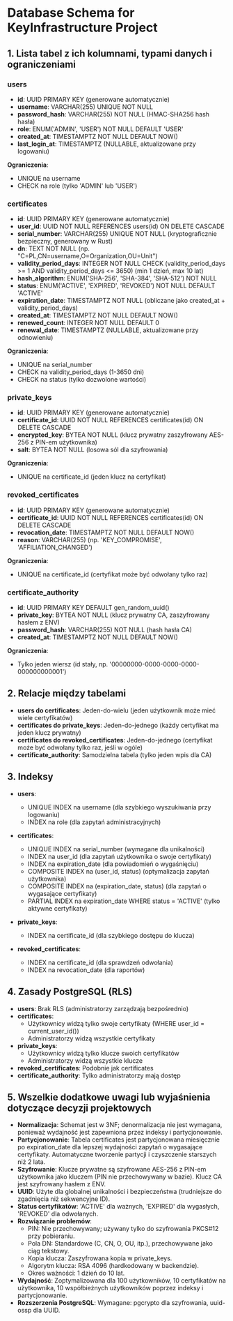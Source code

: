 # Database Schema for KeyInfrastructure Project

## 1. Lista tabel z ich kolumnami, typami danych i ograniczeniami

### users
- **id**: UUID PRIMARY KEY (generowane automatycznie)
- **username**: VARCHAR(255) UNIQUE NOT NULL
- **password_hash**: VARCHAR(255) NOT NULL (HMAC-SHA256 hash hasła)
- **role**: ENUM('ADMIN', 'USER') NOT NULL DEFAULT 'USER'
- **created_at**: TIMESTAMPTZ NOT NULL DEFAULT NOW()
- **last_login_at**: TIMESTAMPTZ (NULLABLE, aktualizowane przy logowaniu)

**Ograniczenia**:
- UNIQUE na username
- CHECK na role (tylko 'ADMIN' lub 'USER')

### certificates
- **id**: UUID PRIMARY KEY (generowane automatycznie)
- **user_id**: UUID NOT NULL REFERENCES users(id) ON DELETE CASCADE
- **serial_number**: VARCHAR(255) UNIQUE NOT NULL (kryptograficznie bezpieczny, generowany w Rust)
- **dn**: TEXT NOT NULL (np. "C=PL,CN=username,O=Organization,OU=Unit")
- **validity_period_days**: INTEGER NOT NULL CHECK (validity_period_days >= 1 AND validity_period_days <= 3650) (min 1 dzień, max 10 lat)
- **hash_algorithm**: ENUM('SHA-256', 'SHA-384', 'SHA-512') NOT NULL
- **status**: ENUM('ACTIVE', 'EXPIRED', 'REVOKED') NOT NULL DEFAULT 'ACTIVE'
- **expiration_date**: TIMESTAMPTZ NOT NULL (obliczane jako created_at + validity_period_days)
- **created_at**: TIMESTAMPTZ NOT NULL DEFAULT NOW()
- **renewed_count**: INTEGER NOT NULL DEFAULT 0
- **renewal_date**: TIMESTAMPTZ (NULLABLE, aktualizowane przy odnowieniu)

**Ograniczenia**:
- UNIQUE na serial_number
- CHECK na validity_period_days (1-3650 dni)
- CHECK na status (tylko dozwolone wartości)

### private_keys
- **id**: UUID PRIMARY KEY (generowane automatycznie)
- **certificate_id**: UUID NOT NULL REFERENCES certificates(id) ON DELETE CASCADE
- **encrypted_key**: BYTEA NOT NULL (klucz prywatny zaszyfrowany AES-256 z PIN-em użytkownika)
- **salt**: BYTEA NOT NULL (losowa sól dla szyfrowania)

**Ograniczenia**:
- UNIQUE na certificate_id (jeden klucz na certyfikat)

### revoked_certificates
- **id**: UUID PRIMARY KEY (generowane automatycznie)
- **certificate_id**: UUID NOT NULL REFERENCES certificates(id) ON DELETE CASCADE
- **revocation_date**: TIMESTAMPTZ NOT NULL DEFAULT NOW()
- **reason**: VARCHAR(255) (np. 'KEY_COMPROMISE', 'AFFILIATION_CHANGED')

**Ograniczenia**:
- UNIQUE na certificate_id (certyfikat może być odwołany tylko raz)

### certificate_authority
- **id**: UUID PRIMARY KEY DEFAULT gen_random_uuid()
- **private_key**: BYTEA NOT NULL (klucz prywatny CA, zaszyfrowany hasłem z ENV)
- **password_hash**: VARCHAR(255) NOT NULL (hash hasła CA)
- **created_at**: TIMESTAMPTZ NOT NULL DEFAULT NOW()

**Ograniczenia**:
- Tylko jeden wiersz (id stały, np. '00000000-0000-0000-0000-000000000001')

## 2. Relacje między tabelami

- **users do certificates**: Jeden-do-wielu (jeden użytkownik może mieć wiele certyfikatów)
- **certificates do private_keys**: Jeden-do-jednego (każdy certyfikat ma jeden klucz prywatny)
- **certificates do revoked_certificates**: Jeden-do-jednego (certyfikat może być odwołany tylko raz, jeśli w ogóle)
- **certificate_authority**: Samodzielna tabela (tylko jeden wpis dla CA)

## 3. Indeksy

- **users**:
  - UNIQUE INDEX na username (dla szybkiego wyszukiwania przy logowaniu)
  - INDEX na role (dla zapytań administracyjnych)

- **certificates**:
  - UNIQUE INDEX na serial_number (wymagane dla unikalności)
  - INDEX na user_id (dla zapytań użytkownika o swoje certyfikaty)
  - INDEX na expiration_date (dla powiadomień o wygaśnięciu)
  - COMPOSITE INDEX na (user_id, status) (optymalizacja zapytań użytkownika)
  - COMPOSITE INDEX na (expiration_date, status) (dla zapytań o wygasające certyfikaty)
  - PARTIAL INDEX na expiration_date WHERE status = 'ACTIVE' (tylko aktywne certyfikaty)

- **private_keys**:
  - INDEX na certificate_id (dla szybkiego dostępu do klucza)

- **revoked_certificates**:
  - INDEX na certificate_id (dla sprawdzeń odwołania)
  - INDEX na revocation_date (dla raportów)

## 4. Zasady PostgreSQL (RLS)

- **users**: Brak RLS (administratorzy zarządzają bezpośrednio)
- **certificates**: 
  - Użytkownicy widzą tylko swoje certyfikaty (WHERE user_id = current_user_id())
  - Administratorzy widzą wszystkie certyfikaty
- **private_keys**: 
  - Użytkownicy widzą tylko klucze swoich certyfikatów
  - Administratorzy widzą wszystkie klucze
- **revoked_certificates**: Podobnie jak certificates
- **certificate_authority**: Tylko administratorzy mają dostęp

## 5. Wszelkie dodatkowe uwagi lub wyjaśnienia dotyczące decyzji projektowych

- **Normalizacja**: Schemat jest w 3NF; denormalizacja nie jest wymagana, ponieważ wydajność jest zapewniona przez indeksy i partycjonowanie.
- **Partycjonowanie**: Tabela certificates jest partycjonowana miesięcznie po expiration_date dla lepszej wydajności zapytań o wygasające certyfikaty. Automatyczne tworzenie partycji i czyszczenie starszych niż 2 lata.
- **Szyfrowanie**: Klucze prywatne są szyfrowane AES-256 z PIN-em użytkownika jako kluczem (PIN nie przechowywany w bazie). Klucz CA jest szyfrowany hasłem z ENV.
- **UUID**: Użyte dla globalnej unikalności i bezpieczeństwa (trudniejsze do zgadnięcia niż sekwencyjne ID).
- **Status certyfikatów**: 'ACTIVE' dla ważnych, 'EXPIRED' dla wygasłych, 'REVOKED' dla odwołanych.
- **Rozwiązanie problemów**:
  - PIN: Nie przechowywany; używany tylko do szyfrowania PKCS#12 przy pobieraniu.
  - Pola DN: Standardowe (C, CN, O, OU, itp.), przechowywane jako ciąg tekstowy.
  - Kopia klucza: Zaszyfrowana kopia w private_keys.
  - Algorytm klucza: RSA 4096 (hardkodowany w backendzie).
  - Okres ważności: 1 dzień do 10 lat.
- **Wydajność**: Zoptymalizowana dla 100 użytkowników, 10 certyfikatów na użytkownika, 10 współbieżnych użytkowników poprzez indeksy i partycjonowanie.
- **Rozszerzenia PostgreSQL**: Wymagane: pgcrypto dla szyfrowania, uuid-ossp dla UUID.